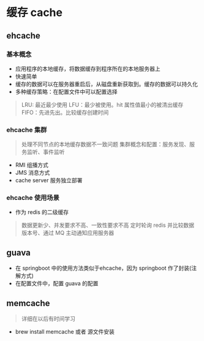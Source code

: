 # 缓存 cache
 
## ehcache
### 基本概念 
* 应用程序的本地缓存，将数据缓存到程序所在的本地服务器上
* 快速简单
* 缓存的数据可以在服务器重启后，从磁盘重新获取到。缓存的数据可以持久化
* 多种缓存策略：在配置文件中可以配置选择
> LRU: 最近最少使用
> LFU：最少被使用。hit 属性值最小的被清出缓存
> FIFO：先进先出。比较缓存创建时间

### ehcache 集群
> 处理不同节点的本地缓存数据不一致问题
> 集群概念和配置：服务发现、服务监听、事件监听
* RMI 组播方式
* JMS 消息方式
* cache server 服务独立部署 

### ehcache 使用场景
* 作为 redis 的二级缓存
> 数据更新少、并发要求不高、一致性要求不高
> 定时轮询 redis 并比较数据版本号、通过 MQ 主动通知应用服务器


## guava
* 在 springboot 中的使用方法类似于ehcache，因为 springboot 作了封装(注解方式)
* 在配置文件中，配置 guava 的配置

## memcache
> 详细在以后有时间学习
* brew install memcache 或者 源文件安装

